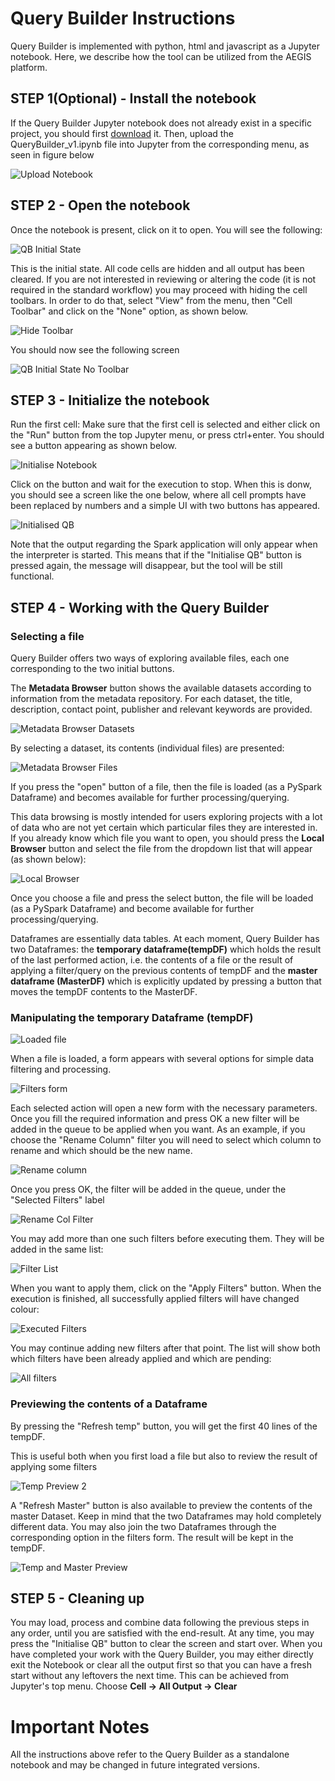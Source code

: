 # Query Builder Instructions

Query Builder is implemented with python, html and javascript as a Jupyter notebook. Here, we describe how the tool can be utilized from the AEGIS platform.

## STEP 1(Optional) - Install the notebook

If the Query Builder Jupyter notebook does not already exist in a specific project, you should first [download](https://www.github.com/aegisbigdata/query-builder) it. Then, upload the QueryBuilder_v1.ipynb file into Jupyter from the corresponding menu, as seen in figure below

![Upload Notebook](query-builder-screenshots/9.PNG)

## STEP 2 - Open the notebook

Once the notebook is present, click on it to open. You will see the following:

![QB Initial State](query-builder-screenshots/QB18.PNG)

This is the initial state. All code cells are hidden and all output has been cleared. If you are not interested in reviewing or altering the code (it is not required in the standard workflow) you may proceed with hiding the cell toolbars.
In order to do that, select "View" from the menu, then "Cell Toolbar" and click on the "None" option, as shown below.

![Hide Toolbar](query-builder-screenshots/QB19.png) 

You should now see the following screen

![QB Initial State No Toolbar](query-builder-screenshots/QB1.PNG)

## STEP 3 - Initialize the notebook

Run the first cell: Make sure that the first cell is selected and either click on the "Run" button from the top Jupyter menu, or press ctrl+enter.
You should see a button appearing as shown below.

![Initialise Notebook](query-builder-screenshots/QB2.PNG)

Click on the button and wait for the execution to stop. When this is donw, you should see a screen like the one below, where all cell prompts have been replaced by numbers and a simple UI with two buttons has appeared.

![Initialised QB](query-builder-screenshots/QB3.PNG)

Note that the output regarding the Spark application will only appear when the interpreter is started. This means that if the "Initialise QB" button is pressed again, the message will disappear, but the tool will be still functional.

## STEP 4 - Working with the Query Builder

### Selecting a file

Query Builder offers two ways of exploring available files, each one corresponding to the two initial buttons.

The **Metadata Browser** button shows the available datasets according to information from the metadata repository. For each dataset, the title, description, contact point, publisher and relevant keywords are provided.  

![Metadata Browser Datasets](query-builder-screenshots/QB13.png)

By selecting a dataset, its contents (individual files) are presented:

![Metadata Browser Files](query-builder-screenshots/QB12.png)

If you press the "open" button of a file, then the file is loaded (as a PySpark Dataframe) and becomes available for further processing/querying.

This data browsing is mostly intended for users exploring projects with a lot of data who are not yet certain which particular files they are interested in. If you already know which file you want to open, you should press the **Local Browser** button and select the file from the dropdown list that will appear (as shown below):

![Local Browser](query-builder-screenshots/QB4.PNG)

Once you choose a file and press the select button, the file will be loaded (as a PySpark Dataframe) and become available for further processing/querying.

Dataframes are essentially data tables. At each moment, Query Builder has two Dataframes: the **temporary dataframe(tempDF)** which holds the result of the last performed action, i.e. the contents of a file or the result of applying a filter/query on the previous contents of tempDF and the **master dataframe (MasterDF)** which is explicitly updated by pressing a button that moves the tempDF contents to the MasterDF.

### Manipulating the temporary Dataframe (tempDF)

![Loaded file](query-builder-screenshots/QB5.PNG)

When a file is loaded, a form appears with several options for simple data filtering and processing.

![Filters form](query-builder-screenshots/QB7.png)

Each selected action will open a new form with the necessary parameters. Once you fill the required information and press OK a new filter will be added in the queue to be applied when you want. As an example, if you choose the "Rename Column" filter you will need to select which column to rename and which should be the new name.

![Rename column](query-builder-screenshots/QB9.PNG)

Once you press OK, the filter will be added in the queue, under the "Selected Filters" label

![Rename Col Filter](query-builder-screenshots/QB8.PNG)

You may add more than one such filters before executing them. They will be added in the same list:

![Filter List](query-builder-screenshots/QB10.PNG)

When you want to apply them, click on the "Apply Filters" button. When the execution is finished, all successfully applied filters will have changed colour:

![Executed Filters](query-builder-screenshots/QB11.PNG)

You may continue adding new filters after that point. The list will show both which filters have been already applied and which are pending:

![All filters](query-builder-screenshots/QB14.PNG)


### Previewing the contents of a Dataframe

By pressing the "Refresh temp" button, you will get the first 40 lines of the tempDF.

This is useful both when you first load a file but also to review the result of applying some filters 

![Temp Preview 2](query-builder-screenshots/QB15.PNG)

A "Refresh Master" button is also available to preview the contents of the master Dataset. Keep in mind that the two Dataframes may hold completely different data. You may also join the two Dataframes through the corresponding option in the filters form. The result will be kept in the tempDF.

![Temp and Master Preview](query-builder-screenshots/QB17.PNG)


## STEP 5 - Cleaning up

You may load, process and combine data following the previous steps in any order, until you are satisfied with the end-result. At any time, you may press the "Initialise QB" button to clear the screen and start over.
When you have completed your work with the Query Builder, you may either directly exit the Notebook or clear all the output first so that you can have a fresh start without any leftovers the next time. This can be achieved from Jupyter's top menu. Choose **Cell -> All Output -> Clear**


# Important Notes
All the instructions above refer to the Query Builder as a standalone notebook and may be changed in future integrated versions.

